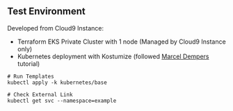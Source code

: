 ## Test Environment

Developed from Cloud9 Instance:

- Terraform EKS Private Cluster with 1 node (Managed by Cloud9 Instance only)
- Kubernetes deployment with Kostumize (followed [Marcel Dempers](https://github.com/marcel-dempers/docker-development-youtube-series/tree/master/kubernetes/kustomize) tutorial)

``` 
# Run Templates
kubectl apply -k kubernetes/base

# Check External Link
kubectl get svc --namespace=example
```
